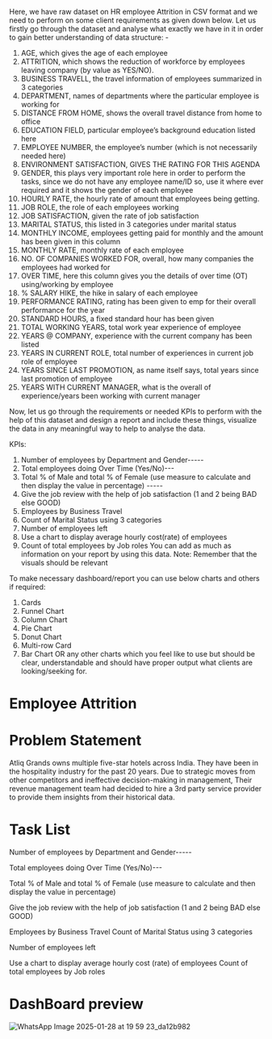 Here, we have raw dataset on HR employee Attrition in CSV format and we need to perform on some client requirements as given down below.
Let us firstly go through the dataset and analyse what exactly we have in it in order to gain better understanding of data structure: -

1.	AGE, which gives the age of each employee
2.	ATTRITION, which shows the reduction of workforce by employees leaving company (by value as YES/NO).
3.	BUSINESS TRAVELL, the travel information of employees summarized in 3 categories
4.	DEPARTMENT, names of departments where the particular employee is working for
5.	DISTANCE FROM HOME, shows the overall travel distance from home to office
6.	EDUCATION FIELD, particular employee’s background education listed here
7.	EMPLOYEE NUMBER, the employee’s number (which is not necessarily needed here)
8.	ENVIRONMENT SATISFACTION, GIVES THE RATING FOR THIS AGENDA
9.	GENDER, this plays very important role here in order to perform the tasks, since we do not have any employee name/ID so, use it where ever required and it shows the gender of each employee
10.	 HOURLY RATE, the hourly rate of amount that employees being getting.
11.	JOB ROLE, the role of each employees working
12.	JOB SATISFACTION, given the rate of job satisfaction
13.	MARITAL STATUS, this listed in 3 categories under marital status
14.	MONTHLY INCOME, employees getting paid for monthly and the amount has been given in this column
15.	MONTHLY RATE, monthly rate of each employee
16.	NO. OF COMPANIES WORKED FOR, overall, how many companies the employees had worked for 
17.	OVER TIME, here this column gives you the details of over time (OT) using/working by employee
18.	% SALARY HIKE, the hike in salary of each employee
19.	PERFORMANCE RATING, rating has been given to emp for their overall performance for the year
20.	STANDARD HOURS, a fixed standard hour has been given
21.	TOTAL WORKING YEARS, total work year experience of employee 
22.	YEARS @ COMPANY, experience with the current company has been listed
23.	YEARS IN CURRENT ROLE, total number of experiences in current job role of employee
24.	YEARS SINCE LAST PROMOTION, as name itself says, total years since last promotion of employee
25.	YEARS WITH CURRENT MANAGER, what is the overall of experience/years been working with current manager

Now, let us go through the requirements or needed KPIs to perform with the help of this dataset and design a report and include these things, visualize the data in any meaningful way to help to analyse the data.

KPIs: 
1.	Number of employees by Department and Gender-----
2.	Total employees doing Over Time (Yes/No)---
3.	Total % of Male and total % of Female (use measure to calculate and then display the value in percentage) -----
4.	Give the job review with the help of job satisfaction (1 and 2 being BAD else GOOD)
5.	Employees by Business Travel 
6.	Count of Marital Status using 3 categories
7.	Number of employees left 
8.	Use a chart to display average hourly cost(rate) of employees
9.	Count of total employees by Job roles
You can add as much as information on your report by using this data. 
Note: Remember that the visuals should be relevant      

To make necessary dashboard/report you can use below charts and others if required:

1.	Cards
2.	Funnel Chart     
3.	Column Chart
4.	Pie Chart
5.	Donut Chart
6.	Multi-row Card
7.	Bar Chart 
OR any other charts which you feel like to use but should be clear, understandable and should have proper output what clients are looking/seeking for.

# Employee Attrition

# Problem Statement
Atliq Grands owns multiple five-star hotels across India. They have been in the hospitality industry for the past 20 years. Due to strategic moves from other competitors and ineffective decision-making in management, Their revenue management team had decided to hire a 3rd party service provider to provide them insights from their historical data.

# Task List
Number of employees by Department and Gender-----

Total employees doing Over Time (Yes/No)---

Total % of Male and total % of Female (use measure to calculate and then display the value in percentage)

Give the job review with the help of job satisfaction (1 and 2 being BAD else GOOD)

Employees by Business Travel
Count of Marital Status using 3 categories

Number of employees left

Use a chart to display average hourly cost (rate) of employees
Count of total employees by Job roles

# DashBoard preview
![WhatsApp Image 2025-01-28 at 19 59 23_da12b982](https://github.com/user-attachments/assets/94482f89-9341-44a8-86df-dd1a47f8c488)




